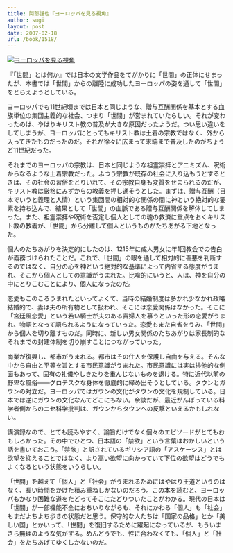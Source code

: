 ```yaml
---
title: 阿部謹也『ヨーロッパを見る視角』
author: sugi
layout: post
date: 2007-02-18
url: /book/1518/
---
```

<a href="http://www.amazon.co.jp/exec/obidos/ASIN/4006031459/chezsugi-22/ref=nosim/" name="amazletlink" target="_blank"><img src="http://i1.wp.com/ec2.images-amazon.com/images/I/311nY8WgPcL.SL160.jpg?w=660" alt="ヨーロッパを見る視角" class="alignleft" data-recalc-dims="1" /></a>

『「世間」とは何か』では日本の文学作品をてがかりに「世間」の正体にせまったが、本書では「世間」からの離陸に成功したヨーロッパの姿を通して「世間」をとらえようとしている。

ヨーロッパでも11世紀頃までは日本と同じような、贈与互酬関係を基本とする血族単位の集団主義的な社会、つまり「世間」が営まれていたらしい。それが変わったのは、やはりキリスト教の普及が大きな原因だったようだ。つい思い違いをしてしまうが、ヨーロッパにとってもキリスト教は土着の宗教ではなく、外から入ってきたものだったのだ。それが徐々に広まって末端まで普及したのがちょうど11世紀だった。

それまでのヨーロッパの宗教は、日本と同じような祖霊崇拝とアニミズム、呪術からなるような土着宗教だった。ふつう宗教が既存の社会に入り込もうとするときは、その社会の習俗をとりいれて、その宗教自身も変質をせまられるのだが、キリスト教は厳格にみずからの教義を押し通そうとした。まずは、贈与互酬（日本でいうと義理と人情）という集団間の相対的な関係の間に神という絶対的な要素を持ち込んで、結果として「世間」の血脈である贈与互酬関係を解体してしまった。また、祖霊崇拝や呪術を否定し個人としての魂の救済に重点をおくキリスト教の教義が、「世間」から分離して個人というものがたちあがる下地となった。

個人のたちあがりを決定的にしたのは、1215年に成人男女に年1回教会での告白が義務づけられたことだ。これで、「世間」の眼を通して相対的に善悪を判断するのではなく、自分の心を神という絶対的な基準によって内省する態度がうまれ、そこから個人としての意識がうまれた。比喩的にいうと、人は、神を自分の中にとりこむことにより、個人になったのだ。

恋愛もこのころうまれたといってよくて、当時の結婚制度は多かれ少なかれ政略結婚的で、妻は夫の所有物として扱われ、そこには恋愛関係はなかった。そこに「宮廷風恋愛」という若い騎士が夫のある貴婦人を慕うといった形の恋愛がうまれ、物語となって語られるようになっていった。恋愛もまた自省をうみ、「世間」から個人を切り離すものだ。同時に、新しい男女関係のたちあがりは家長制的なそれまでの封建体制を切り崩すことにつながっていった。

商業が復興し、都市がうまれる。都市はその住人を保護し自由を与える。そんな中から自由と平等を旨とする市民意識がうまれた。市民意識には実は排他的な側面もあって、固有の礼儀やしきたりを重んじないものを退ける。特に近代以前の野卑な風俗――グロテスクな身体を徹底的に締め出そうとしている。タウンとガウンの対立だ。ヨーロッパではガウンの文化がタウンの文化を規制している。日本では逆にガウンの文化なんてどこにもない。余談だが、最近がんばっている科学者側からのニセ科学批判は、ガウンからタウンへの反撃といえるかもしれない。

講演録なので、とても読みやすく、論旨だけでなく個々のエピソードがとてもおもしろかった。その中でひとつ、日本語の「禁欲」という言葉はおかしいという話を書いておこう。「禁欲」と訳されているギリシア語の「アスケーシス」とは欲望を抑えることではなく、より高い欲望に向かっていて下位の欲望はどうでもよくなるという状態をいうらしい。

「世間」を越えて「個人」と「社会」がうまれるためにはやはり王道というのはなく、長い時間をかけた積み重ねしかないのだろう。この本を読むと、ヨーロッパもかなり困難な道をたどってそこにたどりついたことがわかる。現代の日本は「世間」が一部機能不全におちいりながらも、それにかわる「個人」も「社会」もまだよちよち歩きの状態だと思う。保守的な人たちは「国家の品格」とか「美しい国」とかいって、「世間」を復旧するために躍起になっているが、もういまさら無理のような気がする。めんどうでも、性に合わなくても、「個人」と「社会」をたちあげてゆくしかないのだ。

